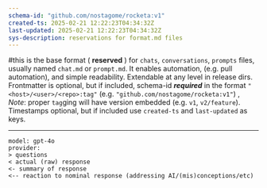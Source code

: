 ```yaml
---
schema-id: "github.com/nostagome/rocketa:v1"
created-ts: 2025-02-21 12:22:23T04:34:32Z
last-updated: 2025-02-21 12:22:23T04:34:32Z
sys-description: reservations for format.md files
---
```

#this is the base format ( **reserved** ) for `chats`, `conversations`, `prompts` files, usually named `chat.md` or `prompt.md`. It enables automation, (e.g. pull automation), and simple readability.  Extendable at any level in release dirs.  Frontmatter is optional, but if included, schema-id ***required*** in the format `"<host>/<user>/<repo>:tag"` (e.g. `"github.com/nostagome/rocketa:v1"`) , *Note*: proper `tag`ging will have version embedded (e.g. `v1`, `v2/feature`).  Timestamps optional, but if included use `created-ts` and `last-updated` as keys.

---
```
model: gpt-4o
provider:
> questions
< actual (raw) response
<- summary of response
<-- reaction to nominal response (addressing AI/(mis)conceptions/etc)
```